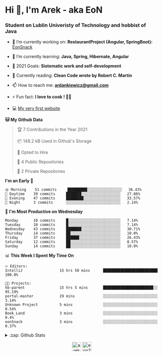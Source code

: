 <h1> Hi 👋, I'm Arek - aka EoN </h1>
<h3> Student on Lublin Univeristy of Technology and hobbist of Java</h3>

- 🔭 I’m currently working on: **RestaurantProject (Angular, SpringBoot):** [EonSnack]

- 🌱 I’m currently learning: **Java, Spring, Hibernate, Angular**

<!--- - 👨‍💻 All of my projects are available at: [Repository] --->
- 🥅 2021 Goals: **Sistematic work and self-development**

- 📖 Currently reading: **Clean Code wrote by Robert C. Martin**

- 📫 How to reach me: **ardankiewicz@gmail.com**

- ⚡ Fun fact: **I love to cook ! 🍖🍳**

- 💻 [My very first website][website] 


<!--START_SECTION:waka-->
**🐱 My Github Data** 

> 🏆 7 Contributions in the Year 2021
 > 
> 📦 148.2 kB Used in Github's Storage 
 > 
> 💼 Opted to Hire
 > 
> 📜 4 Public Repositories 
 > 
> 🔑 2 Private Repositories  
 > 
**I'm an Early 🐤** 

```text
🌞 Morning    51 commits     █████████░░░░░░░░░░░░░░░░   36.43% 
🌆 Daytime    39 commits     ███████░░░░░░░░░░░░░░░░░░   27.86% 
🌃 Evening    47 commits     ████████░░░░░░░░░░░░░░░░░   33.57% 
🌙 Night      3 commits      ░░░░░░░░░░░░░░░░░░░░░░░░░   2.14%

```
📅 **I'm Most Productive on Wednesday** 

```text
Monday       10 commits     █░░░░░░░░░░░░░░░░░░░░░░░░   7.14% 
Tuesday      10 commits     █░░░░░░░░░░░░░░░░░░░░░░░░   7.14% 
Wednesday    43 commits     ███████░░░░░░░░░░░░░░░░░░   30.71% 
Thursday     14 commits     ██░░░░░░░░░░░░░░░░░░░░░░░   10.0% 
Friday       37 commits     ██████░░░░░░░░░░░░░░░░░░░   26.43% 
Saturday     12 commits     ██░░░░░░░░░░░░░░░░░░░░░░░   8.57% 
Sunday       14 commits     ██░░░░░░░░░░░░░░░░░░░░░░░   10.0%

```


📊 **This Week I Spent My Time On** 

```text
🔥 Editors: 
IntelliJ                 15 hrs 50 mins      █████████████████████████   100.0%

🐱‍💻 Projects: 
kb-parent                15 hrs 5 mins       ███████████████████████░░   95.19% 
portal-master            29 mins             ░░░░░░░░░░░░░░░░░░░░░░░░░   3.14% 
Unknown Project          5 mins              ░░░░░░░░░░░░░░░░░░░░░░░░░   0.54% 
Book_Land                3 mins              ░░░░░░░░░░░░░░░░░░░░░░░░░   0.4% 
eonSnack                 3 mins              ░░░░░░░░░░░░░░░░░░░░░░░░░   0.37%

```


<!--END_SECTION:waka-->

<details>
  <summary>:zap: Github Stats</summary>
  <img align="left" alt="codeSTACKr's Github Stats" src="https://github-readme-stats.codestackr.vercel.app/api?username=eon2208&show_icons=true&hide_border=true" />
 <img align="left" src="https://github-readme-stats.vercel.app/api/top-langs/?username=eon2208&layout=compact" alt="eon2208" /></p>
</details>


<p align="center">
<a href="https://linkedin.com/in/arek dankiewicz" target="blank"><img align="center" src="https://cdn.jsdelivr.net/npm/simple-icons@3.0.1/icons/linkedin.svg" alt="arek dankiewicz" height="30" width="30" /></a>
<a href="https://instagram.com/eon2208" target="blank"><img align="center" src="https://cdn.jsdelivr.net/npm/simple-icons@3.0.1/icons/instagram.svg" alt="eon2208" height="30" width="30" /></a>
</p>

[website]: https://jardan.biz/
[EonSnack]: https://github.com/eon2208/favouriteRestaurant/
[Repository]: https://github.com/eon2208?tab=repositories
